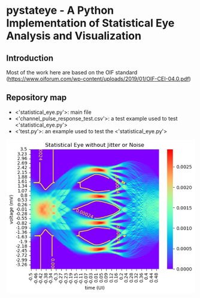 # pystateye - A Python Implementation of Statistical Eye Analysis and Visualization

## Introduction
Most of the work here are based on the OIF standard (https://www.oiforum.com/wp-content/uploads/2019/01/OIF-CEI-04.0.pdf)

## Repository map
- <'statistical_eye.py'>: main file
- <'channel_pulse_response_test.csv'>: a test example used to test <'statistical_eye.py'>
- <'test.py'>: an example used to test the <'statistical_eye.py'>

![](pics/stateye_06_09_2022_19_48_43.png)
